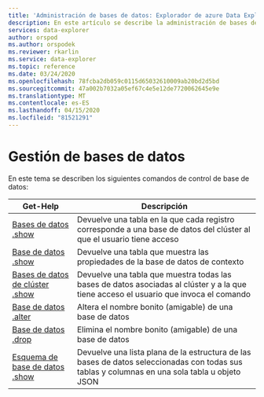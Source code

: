 ```yaml
---
title: 'Administración de bases de datos: Explorador de azure Data Explorer ( Azure Data Explorer) Microsoft Docs'
description: En este artículo se describe la administración de bases de datos en El Explorador de datos de Azure.
services: data-explorer
author: orspod
ms.author: orspodek
ms.reviewer: rkarlin
ms.service: data-explorer
ms.topic: reference
ms.date: 03/24/2020
ms.openlocfilehash: 78fcba2db059c0115d65032610009ab20bd2d5bd
ms.sourcegitcommit: 47a002b7032a05ef67c4e5e12de7720062645e9e
ms.translationtype: MT
ms.contentlocale: es-ES
ms.lasthandoff: 04/15/2020
ms.locfileid: "81521291"
---
```

# <a name="databases-management"></a>Gestión de bases de datos

En este tema se describen los siguientes comandos de control de base de datos:

|Get-Help |Descripción |
|--------|------------|
|[Bases de datos .show](show-databases.md) |Devuelve una tabla en la que cada registro corresponde a una base de datos del clúster al que el usuario tiene acceso|
|[Base de datos .show](show-database.md) |Devuelve una tabla que muestra las propiedades de la base de datos de contexto |
|[Bases de datos de clúster .show](show-cluster-database.md) |Devuelve una tabla que muestra todas las bases de datos asociadas al clúster y a la que tiene acceso el usuario que invoca el comando |
|[Base de datos .alter](alter-database.md) |Altera el nombre bonito (amigable) de una base de datos |
|[Base de datos .drop](drop-database.md) |Elimina el nombre bonito (amigable) de una base de datos |
|[Esquema de base de datos .show](show-schema-database.md) |Devuelve una lista plana de la estructura de las bases de datos seleccionadas con todas sus tablas y columnas en una sola tabla u objeto JSON |